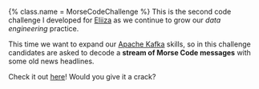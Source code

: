 {%
  class.name = MorseCodeChallenge
%}
This is the second code challenge I developed for [Eliiza](https://eliiza.com.au) as we continue to grow our *data
engineering* practice.

This time we want to expand our [Apache Kafka](https://kafka.apache.org) skills, so in this challenge candidates are
asked to decode a **stream of Morse Code messages** with some old news headlines.

Check it out [here](https://github.com/eliiza/challenge-morse-code)!  Would you give it a crack?
